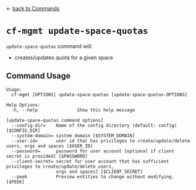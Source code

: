 &larr; [back to Commands](../README.md)

# `cf-mgmt update-space-quotas`

`update-space-quotas` command will:
- creates/updates quota for a given space

## Command Usage

```
Usage:
  cf-mgmt [OPTIONS] update-space-quotas [update-space-quotas-OPTIONS]

Help Options:
  -h, --help               Show this help message

[update-space-quotas command options]
  --config-dir=    Name of the config directory (default: config) [$CONFIG_DIR]
  --system-domain= system domain [$SYSTEM_DOMAIN]
  --user-id=       user id that has privileges to create/update/delete users, orgs and spaces [$USER_ID]
  --password=      password for user account [optional if client secret is provided] [$PASSWORD]
  --client-secret= secret for user account that has sufficient privileges to create/update/delete users,
                   orgs and spaces] [$CLIENT_SECRET]
  --peek           Preview entities to change without modifying. [$PEEK]
```

